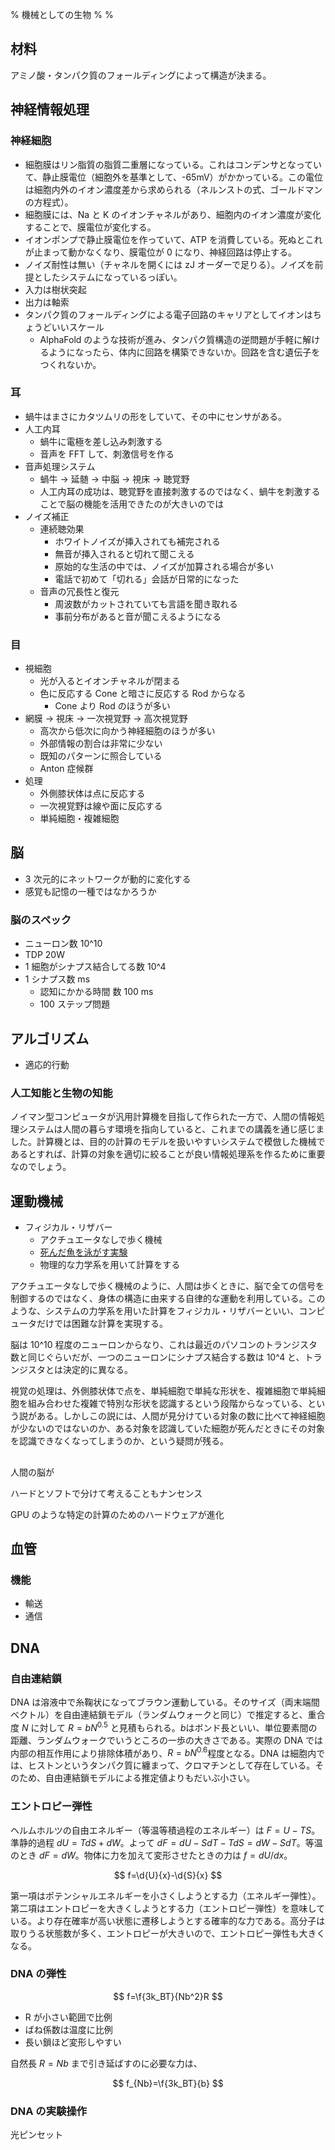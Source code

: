% 機械としての生物
%
%

## 材料

アミノ酸・タンパク質のフォールディングによって構造が決まる。

## 神経情報処理

### 神経細胞

- 細胞膜はリン脂質の脂質二重層になっている。これはコンデンサとなっていて、静止膜電位（細胞外を基準として、-65mV）がかかっている。この電位は細胞内外のイオン濃度差から求められる（ネルンストの式、ゴールドマンの方程式）。
- 細胞膜には、Na と K のイオンチャネルがあり、細胞内のイオン濃度が変化することで、膜電位が変化する。
- イオンポンプで静止膜電位を作っていて、ATP を消費している。死ぬとこれが止まって動かなくなり、膜電位が 0 になり、神経回路は停止する。
- ノイズ耐性は無い（チャネルを開くには zJ オーダーで足りる）。ノイズを前提としたシステムになっているっぽい。
- 入力は樹状突起
- 出力は軸索
- タンパク質のフォールディングによる電子回路のキャリアとしてイオンはちょうどいいスケール
  - AlphaFold のような技術が進み、タンパク質構造の逆問題が手軽に解けるようになったら、体内に回路を構築できないか。回路を含む遺伝子をつくれないか。

### 耳

- 蝸牛はまさにカタツムリの形をしていて、その中にセンサがある。
- 人工内耳
  - 蝸牛に電極を差し込み刺激する
  - 音声を FFT して、刺激信号を作る
- 音声処理システム
  - 蝸牛 → 延髄 → 中脳 → 視床 → 聴覚野
  - 人工内耳の成功は、聴覚野を直接刺激するのではなく、蝸牛を刺激することで脳の機能を活用できたのが大きいのでは
- ノイズ補正
  - 連続聴効果
    - ホワイトノイズが挿入されても補完される
    - 無音が挿入されると切れて聞こえる
    - 原始的な生活の中では、ノイズが加算される場合が多い
    - 電話で初めて「切れる」会話が日常的になった
  - 音声の冗長性と復元
    - 周波数がカットされていても言語を聞き取れる
    - 事前分布があると音が聞こえるようになる

### 目

- 視細胞
  - 光が入るとイオンチャネルが閉まる
  - 色に反応する Cone と暗さに反応する Rod からなる
    - Cone より Rod のほうが多い
- 網膜 → 視床 → 一次視覚野 → 高次視覚野
  - 高次から低次に向かう神経細胞のほうが多い
  - 外部情報の割合は非常に少ない
  - 既知のパターンに照合している
  - Anton 症候群
- 処理
  - 外側膝状体は点に反応する
  - 一次視覚野は線や面に反応する
  - 単純細胞・複雑細胞

## 脳

- 3 次元的にネットワークが動的に変化する
- 感覚も記憶の一種ではなかろうか

### 脳のスペック

- ニューロン数 10^10
- TDP 20W
- 1 細胞がシナプス結合してる数 10^4
- 1 シナプス数 ms
  - 認知にかかる時間 数 100 ms
  - 100 ステップ問題

## アルゴリズム

- 適応的行動

### 人工知能と生物の知能

ノイマン型コンピュータが汎用計算機を目指して作られた一方で、人間の情報処理システムは人間の暮らす環境を指向していると、これまでの講義を通じ感じました。計算機とは、目的の計算のモデルを扱いやすいシステムで模倣した機械であるとすれば、計算の対象を適切に絞ることが良い情報処理系を作るために重要なのでしょう。

## 運動機械

- フィジカル・リザバー
  - アクチュエータなしで歩く機械
  - [死んだ魚を泳がす実験](https://youtu.be/_ZBWnhzYvts)
  - 物理的な力学系を用いて計算をする

アクチュエータなしで歩く機械のように、人間は歩くときに、脳で全ての信号を制御するのではなく、身体の構造に由来する自律的な運動を利用している。このような、システムの力学系を用いた計算をフィジカル・リザバーといい、コンピュータだけでは困難な計算を実現する。

脳は 10^10 程度のニューロンからなり、これは最近のパソコンのトランジスタ数と同じぐらいだが、一つのニューロンにシナプス結合する数は 10^4 と、トランジスタとは決定的に異なる。

視覚の処理は、外側膝状体で点を、単純細胞で単純な形状を、複雑細胞で単純細胞を組み合わせた複雑で特別な形状を認識するという段階からなっている、という説がある。しかしこの説には、人間が見分けている対象の数に比べて神経細胞が少ないのではないのか、ある対象を認識していた細胞が死んだときにその対象を認識できなくなってしまうのか、という疑問が残る。

##

人間の脳が

ハードとソフトで分けて考えることもナンセンス

GPU のような特定の計算のためのハードウェアが進化

## 血管

### 機能

- 輸送
- 通信

## DNA

### 自由連結鎖

DNA は溶液中で糸鞠状になってブラウン運動している。そのサイズ（両末端間ベクトル）を自由連結鎖モデル（ランダムウォークと同じ）で推定すると、重合度 $N$ に対して $R=bN^{0.5}$ と見積もられる。$b$はボンド長といい、単位要素間の距離、ランダムウォークでいうところの一歩の大きさである。実際の DNA では内部の相互作用により排除体積があり、$R=bN^{0.6}$程度となる。DNA は細胞内では、ヒストンというタンパク質に纏まって、クロマチンとして存在している。そのため、自由連結鎖モデルによる推定値よりもだいぶ小さい。

### エントロピー弾性

ヘルムホルツの自由エネルギー（等温等積過程のエネルギー）は $F=U-TS$。準静的過程 $dU=TdS+dW$。よって $dF=dU-SdT-TdS=dW-SdT$。等温のとき $dF=dW$。物体に力を加えて変形させたときの力は $f=dU/dx$。

$$
f=\d{U}{x}-\d{S}{x}
$$

第一項はポテンシャルエネルギーを小さくしようとする力（エネルギー弾性）。第二項はエントロピーを大きくしようとする力（エントロピー弾性）を意味している。より存在確率が高い状態に遷移しようとする確率的な力である。高分子は取りうる状態数が多く、エントロピーが大きいので、エントロピー弾性も大きくなる。

### DNA の弾性

$$
f=\f{3k_BT}{Nb^2}R
$$

- R が小さい範囲で比例
- ばね係数は温度に比例
- 長い鎖ほど変形しやすい

自然長 $R=Nb$ まで引き延ばすのに必要な力は、

$$
f_{Nb}=\f{3k_BT}{b}
$$

### DNA の実験操作

光ピンセット
